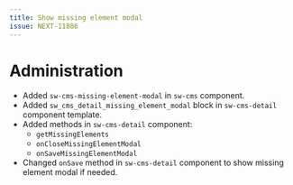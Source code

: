 ```yaml
---
title: Show missing element modal
issue: NEXT-11886
---
```

# Administration
* Added `sw-cms-missing-element-modal` in `sw-cms` component.
* Added `sw_cms_detail_missing_element_modal` block in `sw-cms-detail` component template.
* Added methods in `sw-cms-detail` component:
    * `getMissingElements`
    * `onCloseMissingElementModal`
    * `onSaveMissingElementModal`
* Changed `onSave` method in `sw-cms-detail` component to show missing element modal if needed.
